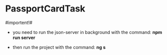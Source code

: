 # PassportCardTask

#importent!#
- you need to run the json-server in background with the command:
 **npm run server**

- then run the project with the command:
  **ng s**

